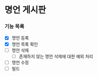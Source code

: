 # 명언 게시판

### 기능 목록
- [x] 명언 등록
- [x] 명언 목록 확인
- [ ] 명언 삭제
    - [ ] 존재하지 않는 명언 삭제에 대한 예외 처리
- [ ] 명언 수정
- [ ] 빌드